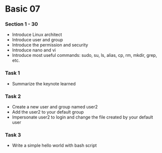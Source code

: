 # Basic 07

### Section 1 - 30
* Introduce Linux architect
* Introduce user and group
* Introduce the permission and security
* Introduce nano and vi 
* Introduce most useful commands: sudo, su, ls, alias, cp, rm, mkdir, grep, etc.


### Task 1 
* Summarize the keynote learned


### Task 2
* Create a new user and group named user2
* Add the user2 to your default group
* Impersonate user2 to login and change the file created by your default user

### Task 3
* Write a simple hello world with bash script 




